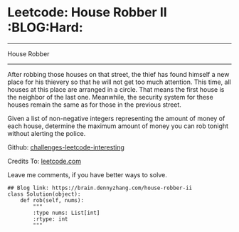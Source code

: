 # Leetcode: House Robber II     :BLOG:Hard:


---

House Robber  

---

After robbing those houses on that street, the thief has found himself a new place for his thievery so that he will not get too much attention. This time, all houses at this place are arranged in a circle. That means the first house is the neighbor of the last one. Meanwhile, the security system for these houses remain the same as for those in the previous street.  

Given a list of non-negative integers representing the amount of money of each house, determine the maximum amount of money you can rob tonight without alerting the police.  

Github: [challenges-leetcode-interesting](https://github.com/DennyZhang/challenges-leetcode-interesting/tree/master/house-robber-ii)  

Credits To: [leetcode.com](https://leetcode.com/problems/house-robber-ii/description/)  

Leave me comments, if you have better ways to solve.  

    ## Blog link: https://brain.dennyzhang.com/house-robber-ii
    class Solution(object):
        def rob(self, nums):
            """
            :type nums: List[int]
            :rtype: int
            """